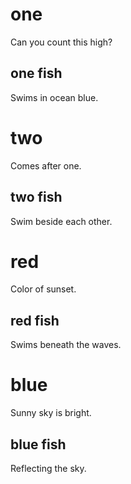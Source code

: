 # one

Can you count this high?

## one fish

Swims in ocean blue.

# two

Comes after one.

## two fish

Swim beside each other.

# red

Color of sunset.

## red fish

Swims beneath the waves.

# blue

Sunny sky is bright.

## blue fish

Reflecting the sky.
